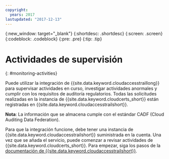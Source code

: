 ```yaml
---
copyright:
  years: 2017
lastupdated: "2017-12-13"
---
```

{:new_window: target="_blank"}
{:shortdesc: .shortdesc}
{:screen: .screen}
{:codeblock: .codeblock}
{:pre: .pre}
{:tip: .tip}

# Actividades de supervisión
{: #monitoring-activities}

Puede utilizar la integración de {{site.data.keyword.cloudaccesstraillong}} para supervisar actividades en curso, investigar actividades anormales y cumplir con los requisitos de auditoría regulatorios. Todas las solicitudes realizadas en la instancia de {{site.data.keyword.cloudcerts_short}} están registradas en {{site.data.keyword.cloudaccesstrailshort}}.

**Nota**: La información que se almacena cumple con el estándar CADF (Cloud Auditing Data Federation).

Para que la integración funcione, debe tener una instancia de {{site.data.keyword.cloudaccesstrailshort}} suministrada en la cuenta. Una vez que se añada el servicio, puede comenzar a revisar actividades de {{site.data.keyword.cloudcerts_short}}. Para empezar, siga los pasos de la [documentación de {{site.data.keyword.cloudaccesstrailshort}}](../cloud-activity-tracker/index.html#getting-started-with-cla).
